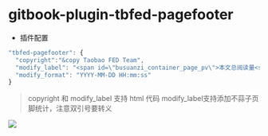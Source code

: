 # gitbook-plugin-tbfed-pagefooter

* 插件配置

```javascript
"tbfed-pagefooter": {
  "copyright":"&copy Taobao FED Team",
  "modify_label": "<span id=\"busuanzi_container_page_pv\">本文总阅读量<span id=\"busuanzi_value_page_pv\"></span>次</span>,最新修订时间：",
  "modify_format": "YYYY-MM-DD HH:mm:ss"
}
```

> copyright 和 modify_label 支持 html 代码
> modify_label支持添加不蒜子页脚统计，注意双引号要转义


![](https://cdn.jsdelivr.net/gh/ZanderZhao/images/img2020/20200116203723.png)
